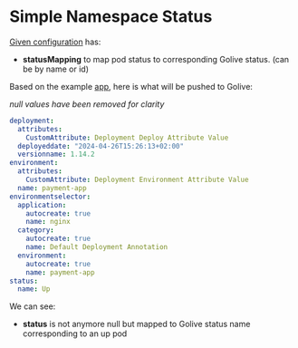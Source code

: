 # Simple Namespace Status

[Given configuration](./config.yaml) has:
* **statusMapping** to map pod status to corresponding Golive status. (can be by name or id)

Based on the example [app](../app/app.yaml), here is what will be pushed to Golive:

*null values have been removed for clarity*
```yaml
deployment:
  attributes:
    CustomAttribute: Deployment Deploy Attribute Value
  deployeddate: "2024-04-26T15:26:13+02:00"
  versionname: 1.14.2
environment:
  attributes:
    CustomAttribute: Deployment Environment Attribute Value
  name: payment-app
environmentselector:
  application:
    autocreate: true
    name: nginx
  category:
    autocreate: true
    name: Default Deployment Annotation
  environment:
    autocreate: true
    name: payment-app
status:
  name: Up

```

We can see:
* **status** is not anymore null but mapped to Golive status name corresponding to an up pod
